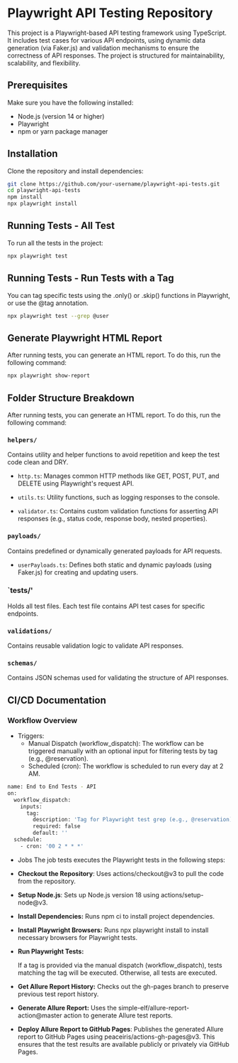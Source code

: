 
# Playwright API Testing Repository


This project is a Playwright-based API testing framework using TypeScript. It includes test cases for various API endpoints, using dynamic data generation (via Faker.js) and validation mechanisms to ensure the correctness of API responses. The project is structured for maintainability, scalability, and flexibility.
## Prerequisites
Make sure you have the following installed:

- Node.js (version 14 or higher)
- Playwright
- npm or yarn package manager


## Installation
Clone the repository and install dependencies:


```bash
git clone https://github.com/your-username/playwright-api-tests.git
cd playwright-api-tests
npm install
npx playwright install
```
    
## Running Tests - All Test
To run all the tests in the project:


```bash
npx playwright test
```

## Running Tests - Run Tests with a Tag
You can tag specific tests using the .only() or .skip() functions in Playwright, or use the @tag annotation.


```bash
npx playwright test --grep @user
```

## Generate Playwright HTML Report
After running tests, you can generate an HTML report. To do this, run the following command:


```bash
npx playwright show-report
```

## Folder Structure Breakdown
After running tests, you can generate an HTML report. To do this, run the following command:


### `helpers/`
Contains utility and helper functions to avoid repetition and keep the test code clean and DRY.

- `http.ts`: Manages common HTTP methods like GET, POST, PUT, and DELETE using Playwright's request API.

- `utils.ts`: Utility functions, such as logging responses to the console.
- `validator.ts`: Contains custom validation functions for asserting API responses (e.g., status code, response body, nested properties).

### `payloads/`
Contains predefined or dynamically generated payloads for API requests.
- `userPayloads.ts`: Defines both static and dynamic payloads (using Faker.js) for creating and updating users.

### `tests/'
Holds all test files. Each test file contains API test cases for specific endpoints.

### `validations/`
Contains reusable validation logic to validate API responses.

### `schemas/`
Contains JSON schemas used for validating the structure of API responses.


## CI/CD Documentation

### Workflow Overview
- Triggers:
    - Manual Dispatch (workflow_dispatch): The workflow can be triggered manually with an optional input for filtering tests by tag (e.g., @reservation).
    - Scheduled (cron): The workflow is scheduled to run every day at 2 AM.

```bash
name: End to End Tests - API
on:
  workflow_dispatch:
    inputs:
      tag:
        description: 'Tag for Playwright test grep (e.g., @reservation)'
        required: false
        default: ''
  schedule:
    - cron: '00 2 * * *'
```
- Jobs
The job tests executes the Playwright tests in the following steps:

* **Checkout the Repository**: Uses actions/checkout@v3 to pull the code from the repository.

* **Setup Node.js**: Sets up Node.js version 18 using actions/setup-node@v3.

* **Install Dependencies:** Runs npm ci to install project dependencies.

* **Install Playwright Browsers:** Runs npx playwright install to install necessary browsers for Playwright tests.

* **Run Playwright Tests:**

    If a tag is provided via the manual dispatch (workflow_dispatch), tests matching the tag will be executed. Otherwise, all tests are executed.


* **Get Allure Report History:** Checks out the gh-pages branch to preserve previous test report history.

* **Generate Allure Report:** Uses the simple-elf/allure-report-action@master action to generate Allure test reports.

* **Deploy Allure Report to GitHub Pages**: Publishes the generated Allure report to GitHub Pages using peaceiris/actions-gh-pages@v3. This ensures that the test results are available publicly or privately via GitHub Pages.

